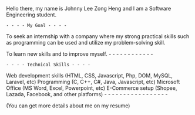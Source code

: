 Hello there, my name is Johnny Lee Zong Heng and I am a Software Engineering student. 

    - - - - My Goal - - - -
To seek an internship with a company where my strong practical skills such as programming can be used and utilize my problem-solving skill.

To learn new skills and to improve myself.
    - - - - - - - - - - - -

    - - - - Technical Skills - - - -
Web development skills (HTML, CSS, Javascript, Php, DOM, MySQL, Laravel, etc)
Programming (C, C++, C#, Java, Javascript, etc)
Microsoft Office (MS Word, Excel, Powerpoint, etc)
E-Commerce setup (Shopee, Lazada, Facebook, and other platforms)
    - - - - - - - - - - - - - - - - -

(You can get more details about me on my resume)

